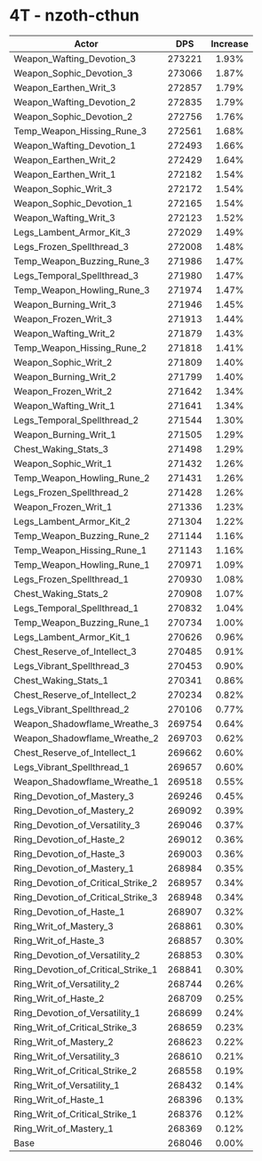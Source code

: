 # 4T - nzoth-cthun
| Actor | DPS | Increase |
|---|:---:|:---:|
|Weapon_Wafting_Devotion_3|273221|1.93%|
|Weapon_Sophic_Devotion_3|273066|1.87%|
|Weapon_Earthen_Writ_3|272857|1.79%|
|Weapon_Wafting_Devotion_2|272835|1.79%|
|Weapon_Sophic_Devotion_2|272756|1.76%|
|Temp_Weapon_Hissing_Rune_3|272561|1.68%|
|Weapon_Wafting_Devotion_1|272493|1.66%|
|Weapon_Earthen_Writ_2|272429|1.64%|
|Weapon_Earthen_Writ_1|272182|1.54%|
|Weapon_Sophic_Writ_3|272172|1.54%|
|Weapon_Sophic_Devotion_1|272165|1.54%|
|Weapon_Wafting_Writ_3|272123|1.52%|
|Legs_Lambent_Armor_Kit_3|272029|1.49%|
|Legs_Frozen_Spellthread_3|272008|1.48%|
|Temp_Weapon_Buzzing_Rune_3|271986|1.47%|
|Legs_Temporal_Spellthread_3|271980|1.47%|
|Temp_Weapon_Howling_Rune_3|271974|1.47%|
|Weapon_Burning_Writ_3|271946|1.45%|
|Weapon_Frozen_Writ_3|271913|1.44%|
|Weapon_Wafting_Writ_2|271879|1.43%|
|Temp_Weapon_Hissing_Rune_2|271818|1.41%|
|Weapon_Sophic_Writ_2|271809|1.40%|
|Weapon_Burning_Writ_2|271799|1.40%|
|Weapon_Frozen_Writ_2|271642|1.34%|
|Weapon_Wafting_Writ_1|271641|1.34%|
|Legs_Temporal_Spellthread_2|271544|1.30%|
|Weapon_Burning_Writ_1|271505|1.29%|
|Chest_Waking_Stats_3|271498|1.29%|
|Weapon_Sophic_Writ_1|271432|1.26%|
|Temp_Weapon_Howling_Rune_2|271431|1.26%|
|Legs_Frozen_Spellthread_2|271428|1.26%|
|Weapon_Frozen_Writ_1|271336|1.23%|
|Legs_Lambent_Armor_Kit_2|271304|1.22%|
|Temp_Weapon_Buzzing_Rune_2|271144|1.16%|
|Temp_Weapon_Hissing_Rune_1|271143|1.16%|
|Temp_Weapon_Howling_Rune_1|270971|1.09%|
|Legs_Frozen_Spellthread_1|270930|1.08%|
|Chest_Waking_Stats_2|270908|1.07%|
|Legs_Temporal_Spellthread_1|270832|1.04%|
|Temp_Weapon_Buzzing_Rune_1|270734|1.00%|
|Legs_Lambent_Armor_Kit_1|270626|0.96%|
|Chest_Reserve_of_Intellect_3|270485|0.91%|
|Legs_Vibrant_Spellthread_3|270453|0.90%|
|Chest_Waking_Stats_1|270341|0.86%|
|Chest_Reserve_of_Intellect_2|270234|0.82%|
|Legs_Vibrant_Spellthread_2|270106|0.77%|
|Weapon_Shadowflame_Wreathe_3|269754|0.64%|
|Weapon_Shadowflame_Wreathe_2|269703|0.62%|
|Chest_Reserve_of_Intellect_1|269662|0.60%|
|Legs_Vibrant_Spellthread_1|269657|0.60%|
|Weapon_Shadowflame_Wreathe_1|269518|0.55%|
|Ring_Devotion_of_Mastery_3|269246|0.45%|
|Ring_Devotion_of_Mastery_2|269092|0.39%|
|Ring_Devotion_of_Versatility_3|269046|0.37%|
|Ring_Devotion_of_Haste_2|269012|0.36%|
|Ring_Devotion_of_Haste_3|269003|0.36%|
|Ring_Devotion_of_Mastery_1|268984|0.35%|
|Ring_Devotion_of_Critical_Strike_2|268957|0.34%|
|Ring_Devotion_of_Critical_Strike_3|268948|0.34%|
|Ring_Devotion_of_Haste_1|268907|0.32%|
|Ring_Writ_of_Mastery_3|268861|0.30%|
|Ring_Writ_of_Haste_3|268857|0.30%|
|Ring_Devotion_of_Versatility_2|268853|0.30%|
|Ring_Devotion_of_Critical_Strike_1|268841|0.30%|
|Ring_Writ_of_Versatility_2|268744|0.26%|
|Ring_Writ_of_Haste_2|268709|0.25%|
|Ring_Devotion_of_Versatility_1|268699|0.24%|
|Ring_Writ_of_Critical_Strike_3|268659|0.23%|
|Ring_Writ_of_Mastery_2|268623|0.22%|
|Ring_Writ_of_Versatility_3|268610|0.21%|
|Ring_Writ_of_Critical_Strike_2|268558|0.19%|
|Ring_Writ_of_Versatility_1|268432|0.14%|
|Ring_Writ_of_Haste_1|268396|0.13%|
|Ring_Writ_of_Critical_Strike_1|268376|0.12%|
|Ring_Writ_of_Mastery_1|268369|0.12%|
|Base|268046|0.00%|
